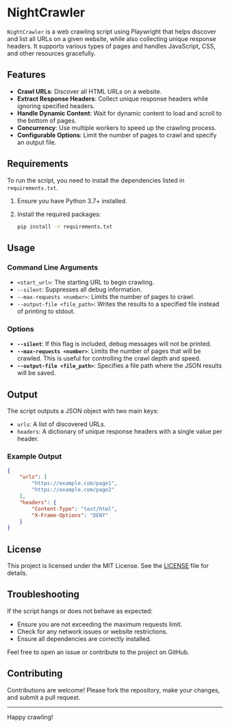 # NightCrawler

`NightCrawler` is a web crawling script using Playwright that helps discover and list all URLs on a given website, while also collecting unique response headers. It supports various types of pages and handles JavaScript, CSS, and other resources gracefully.

## Features

- **Crawl URLs**: Discover all HTML URLs on a website.
- **Extract Response Headers**: Collect unique response headers while ignoring specified headers.
- **Handle Dynamic Content**: Wait for dynamic content to load and scroll to the bottom of pages.
- **Concurrency**: Use multiple workers to speed up the crawling process.
- **Configurable Options**: Limit the number of pages to crawl and specify an output file.

## Requirements

To run the script, you need to install the dependencies listed in `requirements.txt`.

1. Ensure you have Python 3.7+ installed.
2. Install the required packages:

    ```bash
    pip install -r requirements.txt
    ```

## Usage

### Command Line Arguments

- `<start_url>`: The starting URL to begin crawling.
- `--silent`: Suppresses all debug information.
- `--max-requests <number>`: Limits the number of pages to crawl.
- `--output-file <file_path>`: Writes the results to a specified file instead of printing to stdout.

### Options

- **`--silent`**: If this flag is included, debug messages will not be printed.
- **`--max-requests <number>`**: Limits the number of pages that will be crawled. This is useful for controlling the crawl depth and speed.
- **`--output-file <file_path>`**: Specifies a file path where the JSON results will be saved.

## Output

The script outputs a JSON object with two main keys:

- `urls`: A list of discovered URLs.
- `headers`: A dictionary of unique response headers with a single value per header.

### Example Output

```json
{
    "urls": [
        "https://example.com/page1",
        "https://example.com/page2"
    ],
    "headers": {
        "Content-Type": "text/html",
        "X-Frame-Options": "DENY"
    }
}
```

## License

This project is licensed under the MIT License. See the [LICENSE](LICENSE) file for details.

## Troubleshooting

If the script hangs or does not behave as expected:

- Ensure you are not exceeding the maximum requests limit.
- Check for any network issues or website restrictions.
- Ensure all dependencies are correctly installed.

Feel free to open an issue or contribute to the project on GitHub.

## Contributing

Contributions are welcome! Please fork the repository, make your changes, and submit a pull request.

---

Happy crawling!

